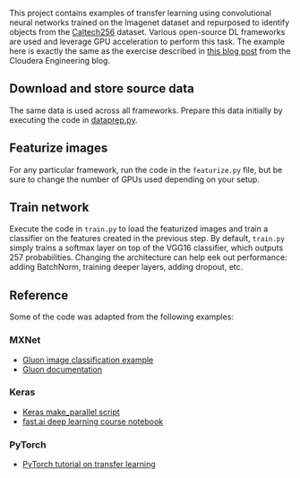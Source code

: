 This project contains examples of transfer learning using 
convolutional neural networks trained on the Imagenet dataset
and repurposed to identify objects from the [Caltech256](http://www.vision.caltech.edu/Image_Datasets/Caltech256/)
dataset. Various open-source DL frameworks are used and 
leverage GPU acceleration to perform this task. The example 
here is exactly the same as the exercise described in 
[this blog post](https://blog.cloudera.com/blog/2017/06/deep-learning-on-apache-spark-and-hadoop-with-deeplearning4j/) 
from the Cloudera Engineering blog.

## Download and store source data

The same data is used across all frameworks. Prepare this data initially by 
executing the code in [dataprep.py](dataprep.py).

## Featurize images

For any particular framework, run the code in the `featurize.py` file, but be
sure to change the number of GPUs used depending on your setup.

## Train network

Execute the code in `train.py` to load the featurized images and train a classifier
on the features created in the previous step.
By default, `train.py` simply trains a softmax layer on top of the VGG16 classifier,
which outputs 257 probabilities. Changing the architecture can help eek out performance:
adding BatchNorm, training deeper layers, adding dropout, etc.

## Reference

Some of the code was adapted from the following examples:

### MXNet

* [Gluon image classification example](https://github.com/apache/incubator-mxnet/blob/master/example/gluon/image_classification.py)
* [Gluon documentation](https://gluon.mxnet.io)

### Keras

* [Keras make_parallel script](https://github.com/kuza55/keras-extras/blob/master/utils/multi_gpu.py)
* [fast.ai deep learning course notebook](https://github.com/fastai/courses/blob/master/deeplearning1/nbs/lesson2.ipynb)

### PyTorch

* [PyTorch tutorial on transfer learning](http://pytorch.org/tutorials/beginner/transfer_learning_tutorial.html#sphx-glr-beginner-transfer-learning-tutorial-py)

